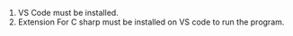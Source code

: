1. VS Code must be installed.
2. Extension For C sharp must be installed on VS code to run the program.
